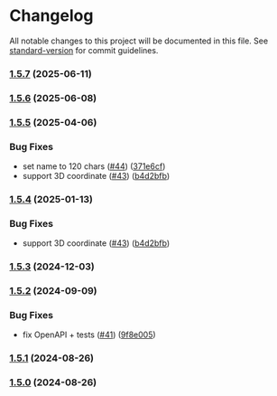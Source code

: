 # Changelog

All notable changes to this project will be documented in this file. See [standard-version](https://github.com/conventional-changelog/standard-version) for commit guidelines.

### [1.5.7](https://github.com/MapColonies/store-trigger/compare/v1.5.6...v1.5.7) (2025-06-11)

### [1.5.6](https://github.com/MapColonies/store-trigger/compare/v1.5.5...v1.5.6) (2025-06-08)

### [1.5.5](https://github.com/MapColonies/store-trigger/compare/v1.5.3...v1.5.5) (2025-04-06)


### Bug Fixes

* set name to 120 chars ([#44](https://github.com/MapColonies/store-trigger/issues/44)) ([371e6cf](https://github.com/MapColonies/store-trigger/commit/371e6cfc06ba10d4b9a1c46285036de8a19a2da6))
* support 3D coordinate ([#43](https://github.com/MapColonies/store-trigger/issues/43)) ([b4d2bfb](https://github.com/MapColonies/store-trigger/commit/b4d2bfb827e98e36c5fc16e80cb8a595480dbe67))

### [1.5.4](https://github.com/MapColonies/store-trigger/compare/v1.5.3...v1.5.4) (2025-01-13)


### Bug Fixes

* support 3D coordinate ([#43](https://github.com/MapColonies/store-trigger/issues/43)) ([b4d2bfb](https://github.com/MapColonies/store-trigger/commit/b4d2bfb827e98e36c5fc16e80cb8a595480dbe67))

### [1.5.3](https://github.com/MapColonies/store-trigger/compare/v1.5.2...v1.5.3) (2024-12-03)

### [1.5.2](https://github.com/MapColonies/store-trigger/compare/v1.5.1...v1.5.2) (2024-09-09)


### Bug Fixes

* fix OpenAPI + tests ([#41](https://github.com/MapColonies/store-trigger/issues/41)) ([9f8e005](https://github.com/MapColonies/store-trigger/commit/9f8e00539bc25606006848ce41ed0d0bf5c926a9))

### [1.5.1](https://github.com/MapColonies/store-trigger/compare/v1.5.0...v1.5.1) (2024-08-26)

### [1.5.0](https://github.com/MapColonies/store-trigger/compare/v1.5.0...v1.0.2) (2024-08-26)
